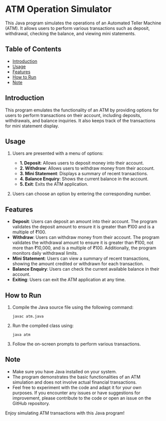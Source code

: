 # ATM Operation Simulator

This Java program simulates the operations of an Automated Teller Machine (ATM). It allows users to perform various transactions such as deposit, withdrawal, checking the balance, and viewing mini statements.

## Table of Contents
- [Introduction](#introduction)
- [Usage](#usage)
- [Features](#features)
- [How to Run](#how-to-run)
- [Note](#note)

## Introduction
This program emulates the functionality of an ATM by providing options for users to perform transactions on their account, including deposits, withdrawals, and balance inquiries. It also keeps track of the transactions for mini statement display.

## Usage
1. Users are presented with a menu of options:
   - **1. Deposit**: Allows users to deposit money into their account.
   - **2. Withdraw**: Allows users to withdraw money from their account.
   - **3. Mini Statement**: Displays a summary of recent transactions.
   - **4. Balance Enquiry**: Shows the current balance in the account.
   - **5. Exit**: Exits the ATM application.
   
2. Users can choose an option by entering the corresponding number.

## Features
- **Deposit**: Users can deposit an amount into their account. The program validates the deposit amount to ensure it is greater than ₹100 and is a multiple of ₹100.
- **Withdraw**: Users can withdraw money from their account. The program validates the withdrawal amount to ensure it is greater than ₹100, not more than ₹10,000, and is a multiple of ₹100. Additionally, the program monitors daily withdrawal limits.
- **Mini Statement**: Users can view a summary of recent transactions, showing the amount credited or withdrawn for each transaction.
- **Balance Enquiry**: Users can check the current available balance in their account.
- **Exiting**: Users can exit the ATM application at any time.

## How to Run
1. Compile the Java source file using the following command:
   ```
   javac atm.java
   ```
2. Run the compiled class using:
   ```
   java atm
   ```
3. Follow the on-screen prompts to perform various transactions.

## Note
- Make sure you have Java installed on your system.
- The program demonstrates the basic functionalities of an ATM simulation and does not involve actual financial transactions.
- Feel free to experiment with the code and adapt it for your own purposes. If you encounter any issues or have suggestions for improvement, please contribute to the code or open an issue on the GitHub repository.

Enjoy simulating ATM transactions with this Java program!
